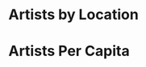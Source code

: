 # Artists by Location
<div class="geoMap" data-url="data/artistsByLocation.json"></div>

# Artists Per Capita
<div class="geoMap" data-url="data/artistsPerCapita.json"></div>

<div class="table" data-url="data/artistsLocationTable.json" 
     data-columns='[["string", "Location"],["number", "Artists"],["number", "Artists per 100 000 people"]]'>
</div>
